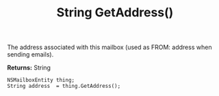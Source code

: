 ﻿---
uid: crmscript_ref_NSMailboxEntity_GetAddress
title: String GetAddress()
intellisense: NSMailboxEntity.GetAddress
keywords: NSMailboxEntity, GetAddress
so.topic: reference
---

The address associated with this mailbox (used as FROM: address when sending emails).

**Returns:** String


```crmscript
NSMailboxEntity thing;
String address  = thing.GetAddress();
```


